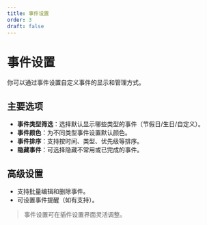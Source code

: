 ```yaml
---
title: 事件设置
order: 3
draft: false
---
```


# 事件设置

你可以通过事件设置自定义事件的显示和管理方式。

## 主要选项

- **事件类型筛选**：选择默认显示哪些类型的事件（节假日/生日/自定义）。
- **事件颜色**：为不同类型事件设置默认颜色。
- **事件排序**：支持按时间、类型、优先级等排序。
- **隐藏事件**：可选择隐藏不常用或已完成的事件。

## 高级设置

- 支持批量编辑和删除事件。
- 可设置事件提醒（如有支持）。

> 事件设置可在插件设置界面灵活调整。